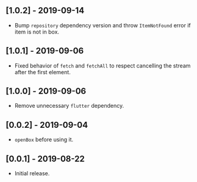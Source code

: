 ## [1.0.2] - 2019-09-14

* Bump `repository` dependency version and throw `ItemNotFound` error if item
  is not in box.

## [1.0.1] - 2019-09-06

* Fixed behavior of `fetch` and `fetchAll` to respect cancelling the stream
  after the first element.

## [1.0.0] - 2019-09-06

* Remove unnecessary `flutter` dependency.

## [0.0.2] - 2019-09-04

* `openBox` before using it.

## [0.0.1] - 2019-08-22

* Initial release.
